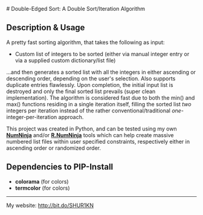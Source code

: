 ﻿﻿# Double-Edged Sort: A Double Sort/Iteration Algorithm

## Description & Usage
A pretty fast sorting algorithm, that takes the following as input:

- Custom list of integers to be sorted (either via manual integer entry or via a supplied custom dictionary/list file)

...and then generates a sorted list with all the integers in either ascending or descending order, depending on the user's selection. Also supports duplicate entries flawlessly. Upon completion, the initial input list is destroyed and only the final sorted list prevails (super clean implementation). The algorithm is considered fast due to both the min() and max() functions residing in a single iteration itself, filling the sorted list *two* integers per iteration instead of the rather conventional/traditional *one*-integer-per-iteration approach.

This project was created in Python, and can be tested using my own [**NumNinja**](https://github.com/SHUR1K-N/NumNinja-Number-Dictionary-Generator) and/or [**R.NumNinja**](https://github.com/SHUR1K-N/RNumNinja-Random-Number-File-Generator) tools which can help create massive numbered list files within user specified constraints, respectively either in ascending order or randomized order.

## Dependencies to PIP-Install
- **colorama** (for colors)
- **termcolor** (for colors)

------------

My website: http://bit.do/SHUR1KN
